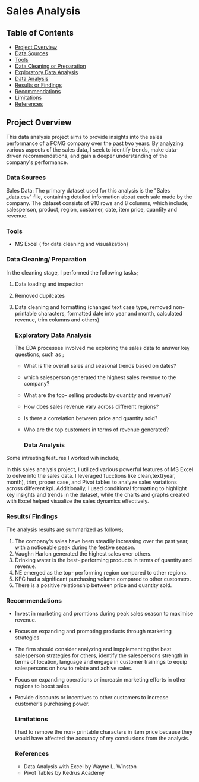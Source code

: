 # Sales Analysis

## Table of Contents

- [Project Overview](#project-overview)
- [Data Sources](#data-sources)
- [Tools](#tools)
- [Data Cleaning or Preparation](#data-cleaning-preparation)
- [Exploratory Data Analysis](#exploratory-data-analysis)
- [Data Analysis](#data-analysis)
- [Results or Findings](#results-findings)
- [Recommendations](#recommendations)
- [Limitations](#limitations)
- [References](#references)
 
## Project Overview

This data analysis project aims to provide insights into the sales performance of a FCMG company over the past two years. By analyzing various aspects of the sales data, I seek to identify trends, make data- driven recommendations, and gain a deeper understanding of the company's performance. 

### Data Sources
Sales Data: The primary dataset used for this analysis is the "Sales _data.csv" file, containing detailed information about each sale made by the company. The dataset consists of 910 rows and 8 columns, which include; salesperson, product, region, customer, date,  item price, quantity and revenue. 

### Tools
- MS Excel ( for data cleaning and visualization)

### Data Cleaning/ Preparation
In the cleaning stage, I performed the following tasks;
1. Data loading and inspection
2. Removed dupilcates
3. Data cleaning and formatting (changed text case type, removed non- printable characters, formatted date into year and month, calculated revenue, trim columns and others)

   ### Exploratory Data Analysis

   The EDA processes involved me exploring the sales data to answer key questions, such as ;

   - What is the overall sales and seasonal trends based on dates?
   -  which salesperson generated the highest sales revenue to the company?
   - What are the top- selling products by quantity and revenue?
   - How does sales revenue vary across different regions?
   - Is there a correlation between price and quantity sold?
   - Who are the top customers in terms of revenue generated?
  
     ### Data Analysis
Some intresting features I worked wih include;

In this sales analysis project, I utilized various powerful features of MS Excel to delve into the sales data. I leveraged fucctions like clean,text(year, month), trim, proper case,  and Pivot tables to analyze sales variations across different kpi.  Additionally, I used conditional formatting to highlight key insights and trends in the dataset, while the charts and graphs created with Excel helped visualize the sales dynamics effectively. 

 ### Results/ Findings

 The analysis results are summarized as follows;
 1. The company's sales have been steadily increasing over the past year, with a noticeable peak during the festive season.
 2. Vaughn Harlon generated the highest sales over others.
 3. Drinking water is the best- performing products in terms of quantity and revenue.
 4.  NE emerged as the top- performing region compared to other regions.
 5. KFC had a significant purchasing volume compared to other customers.
 6. There is a positive relationship between price and quantity sold. 

  ### Recommendations

  - Invest in marketing and promtions during peak sales season to maximise revenue.
  - Focus on expanding and promoting products through marketing strategies 
  - The firm should consider analyzing and impplementing the best salesperson strategies for others, identify the salespersons strength in terms of location, language and engage in customer trainings to equip salespersons on how to relate and achive sales.
  - Focus on expanding operations or increasin marketing efforts in other regions to boost sales.
  - Provide discounts or incentives to other customers to increase customer's purchasing power.

    ### Limitations

    I had to remove the non- printable characters in item price because they would have affected the accuracy of my conclusions from the analysis.

    ### References

    - Data Analysis with Excel by Wayne L. Winston
    - Pivot Tables by Kedrus Academy


     
